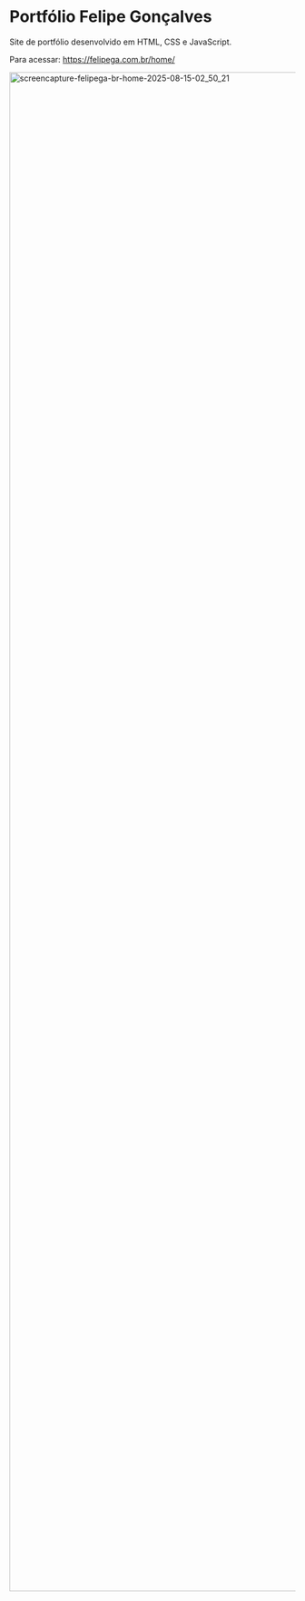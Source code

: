 <h1>Portfólio Felipe Gonçalves</h1>

Site de portfólio desenvolvido em HTML, CSS e JavaScript.

Para acessar: https://felipega.com.br/home/

<img width="1920" height="2678" alt="screencapture-felipega-br-home-2025-08-15-02_50_21" src="https://github.com/user-attachments/assets/38e82ea8-d7e6-4463-82b7-25e2e93a591a" />
